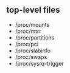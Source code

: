 ## top-level files

- /proc/mounts
- /proc/mtrr
- /proc/partitions
- /proc/pci
- /proc/slabinfo
- /proc/swaps
- /proc/sysrq-trigger

